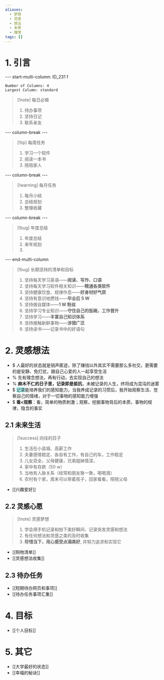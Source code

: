 ```yaml
---
aliases:
  - 梦想
  - 灵感
  - 想法
  - 未来
  - 憧憬
tags: []
---
```

# 1. 引言

--- start-multi-column: ID_231 f
```column-settings
Number of Columns: 4
Largest Column: standard
```

> [!note] 每日必做
> 1. 待办事项
> 2. 坚持日记
> 3. 联系亲友

--- column-break ---

> [!tip] 每周任务
> 1. 学习一个软件
> 2. 阅读一本书
> 3. 陪陪家人


--- column-break ---

> [!warning] 每月任务
> 1. 每月小结
> 2. 总结规划
> 3. 整理收藏


--- column-break ---

>[!bug] 年度总结
>1. 年度总结
>2. 来年规划
>3. 



--- end-multi-column

> [!bug] 长期坚持的清单和目标
> 1. 坚持每天学习英语——**阅读、写作、口语**
> 2. 坚持每天学习软件相关知识——**精通各类软件**
> 3. 坚持健康饮食、规律作息——**好身材好气质**
> 4. 坚持有意识地攒钱——**毕业后 5 W**
> 5. 坚持做自媒体——**1 W 粉丝**
> 6. 坚持学习专业知识——**守住自己的饭碗，工作晋升**
> 7. 坚持学习——**丰富自己知识体系**
> 8. 坚持接触新鲜事物——**涉猎广泛**
> 9. 坚持读书——记录书中的好语句
# 2. 灵感想法
- $ 人最好的状态就是销声匿迹，除了赚钱以外其实不需要那么多社交，更需要的是安静、免打扰，跟自己心爱的人一起享受生活
- % 先有理念想法，再有行动，去实现自己的想法
- % **麻木不仁的日子里，记录即是抵抗**，未被记录的人生，终将成为混沌的迷雾
- $ <span style="background:#b1ffff">记录</span>能培养我们的感知能力，当我养成记录的习惯后，我开始观察生活、觉察自己的情绪，对于一切事物的感知能力增强
- $ **看<观察**：看，简单的物质刺激；观察，挖掘事物背后的本质，事物的规律，隐含的事实
## 2.1 未来生活 
> [!success] 向往的日子
> 1. 生活在小县城、高薪工作
> 2. 夫妻感情稳定、各自有工作，有自己的车，工作稳定
> 3. 儿女双全，父母健康，兄弟姐妹情深，
> 4. 家中有存款（50 w）
> 5. 当地有人脉关系（经常和朋友聚一聚，喝喝酒）
> 6. 农村有个家，周末可以带着孩子，回家看看，陪陪父母
- [[兴趣爱好]]
## 2.2 灵感心愿

> [!note] 灵感梦想
> 1. 学会用手机记录和拍下美好瞬间、记录突发灵感和想法
> 2. 有任何想法和灵感之类的及时收集
> 3. **珍惜当下，用心感受点滴美好**, 并努力追求和实现它
- [[购物清单]] 
- [[灵感想法收集]]
## 2.3 待办任务 
-  [[短期待办网页和事项]]
- [[待办任务事项汇集]]

# 4. 目标
-  [[个人目标]]
# 5. 其它
- [[大学最好的状态]]
- [[幸福的秘诀]]